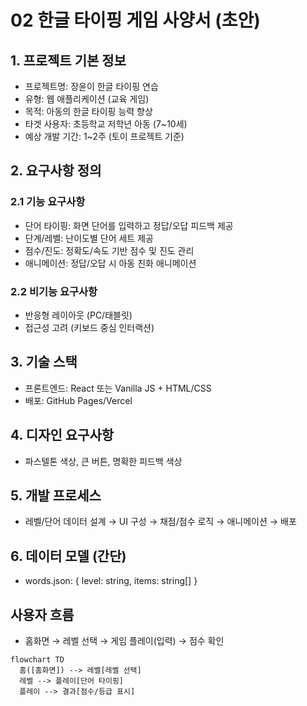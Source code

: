 # 02 한글 타이핑 게임 사양서 (초안)

## 1. 프로젝트 기본 정보

- 프로젝트명: 장윤이 한글 타이핑 연습
- 유형: 웹 애플리케이션 (교육 게임)
- 목적: 아동의 한글 타이핑 능력 향상
- 타겟 사용자: 초등학교 저학년 아동 (7~10세)
- 예상 개발 기간: 1~2주 (토이 프로젝트 기준)

## 2. 요구사항 정의

### 2.1 기능 요구사항

- 단어 타이핑: 화면 단어를 입력하고 정답/오답 피드백 제공
- 단계/레벨: 난이도별 단어 세트 제공
- 점수/진도: 정확도/속도 기반 점수 및 진도 관리
- 애니메이션: 정답/오답 시 아동 친화 애니메이션

### 2.2 비기능 요구사항

- 반응형 레이아웃 (PC/태블릿)
- 접근성 고려 (키보드 중심 인터랙션)

## 3. 기술 스택

- 프론트엔드: React 또는 Vanilla JS + HTML/CSS
- 배포: GitHub Pages/Vercel

## 4. 디자인 요구사항

- 파스텔톤 색상, 큰 버튼, 명확한 피드백 색상

## 5. 개발 프로세스

- 레벨/단어 데이터 설계 → UI 구성 → 채점/점수 로직 → 애니메이션 → 배포

## 6. 데이터 모델 (간단)

- words.json: { level: string, items: string[] }

## 사용자 흐름

- 홈화면 → 레벨 선택 → 게임 플레이(입력) → 점수 확인

```mermaid
flowchart TD
  홈([홈화면]) --> 레벨[레벨 선택]
  레벨 --> 플레이[단어 타이핑]
  플레이 --> 결과[점수/등급 표시]
```
